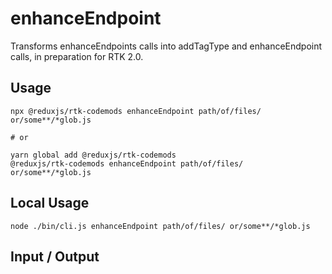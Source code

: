 # enhanceEndpoint

Transforms enhanceEndpoints calls into addTagType and enhanceEndpoint calls, in preparation for RTK 2.0.

## Usage

```
npx @reduxjs/rtk-codemods enhanceEndpoint path/of/files/ or/some**/*glob.js

# or

yarn global add @reduxjs/rtk-codemods
@reduxjs/rtk-codemods enhanceEndpoint path/of/files/ or/some**/*glob.js
```

## Local Usage

```
node ./bin/cli.js enhanceEndpoint path/of/files/ or/some**/*glob.js
```

## Input / Output

<!--FIXTURES_TOC_START-->
<!--FIXTURES_TOC_END-->

<!--FIXTURES_CONTENT_START-->
<!--FIXTURES_CONTENT_END-->
